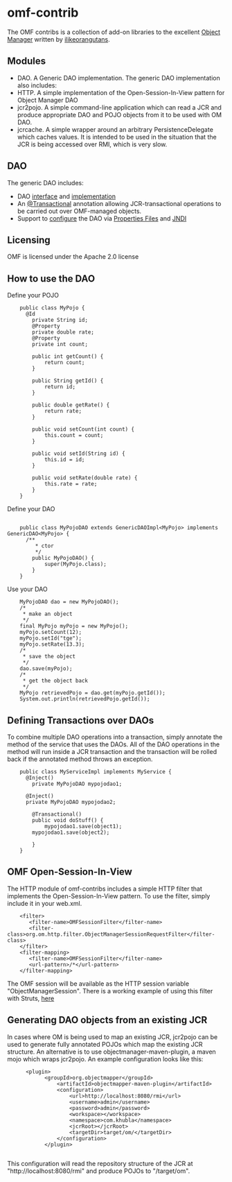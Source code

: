 omf-contrib
========

The OMF contribs is a collection of add-on libraries to the excellent [Object Manager](https://github.com/ilikeorangutans/omf) written by [ilikeorangutans](https://github.com/ilikeorangutans).

Modules
----------

* DAO.  A Generic DAO implementation.  The generic DAO implementation also includes:
* HTTP.  A simple implementation of the Open-Session-In-View pattern for Object Manager DAO
* jcr2pojo. A simple command-line application which can read a JCR and produce appropriate DAO and POJO objects from it to be used with OM DAO.
* jcrcache. A simple wrapper around an arbitrary PersistenceDelegate which caches values.  It is intended to be used in the situation that the JCR is being accessed over RMI, which is very slow.

DAO
----------

The generic DAO includes:

* DAO [interface](https://github.com/ilikeorangutans/omf-contrib/blob/master/dao/src/main/java/org/om/dao/genericdao/GenericDAO.java) and [implementation](https://github.com/ilikeorangutans/omf-contrib/blob/master/dao/src/main/java/org/om/dao/genericdao/impl/GenericDAOImpl.java)
* An [@Transactional](https://github.com/ilikeorangutans/omf-contrib/blob/master/dao/src/main/java/org/om/dao/annotation/transactional/Transactional.java) annotation allowing JCR-transactional operations to be carried out over OMF-managed objects.
* Support to [configure](https://github.com/ilikeorangutans/omf-contrib/blob/master/dao/src/main/java/org/om/dao/config/ObjectManagerConfiguration.java) the DAO via [Properties Files](https://github.com/ilikeorangutans/omf-contrib/blob/master/dao/src/main/java/org/om/dao/config/impl/PropertiesFileObjectManagerConfiguration.java) and [JNDI](https://github.com/ilikeorangutans/omf-contrib/blob/master/dao/src/main/java/org/om/dao/config/impl/JNDIObjectManagerConfiguration.java)

Licensing
----------

OMF is licensed under the Apache 2.0 license

How to use the DAO
----------

Define your POJO

``` @Entity
    public class MyPojo {
      @Id
    	private String id;
    	@Property
    	private double rate;
    	@Property
    	private int count;
    
    	public int getCount() {
    		return count;
    	}
    
    	public String getId() {
    		return id;
    	}
    
    	public double getRate() {
    		return rate;
    	}
    
    	public void setCount(int count) {
    		this.count = count;
    	}
    
    	public void setId(String id) {
    		this.id = id;
    	}
    
    	public void setRate(double rate) {
    		this.rate = rate;
    	}
    }
```
Define your DAO

```

    public class MyPojoDAO extends GenericDAOImpl<MyPojo> implements GenericDAO<MyPojo> {
      /**
    	 * ctor
    	 */
    	public MyPojoDAO() {
    		super(MyPojo.class);
    	}
    }

```

Use your DAO

```
    MyPojoDAO dao = new MyPojoDAO();
    /*
     * make an object
     */
    final MyPojo myPojo = new MyPojo();
    myPojo.setCount(12);
    myPojo.setId("tge");
    myPojo.setRate(13.3);
    /*
     * save the object
     */
    dao.save(myPojo);
    /*
     * get the object back
     */
    MyPojo retrievedPojo = dao.get(myPojo.getId());
    System.out.println(retrievedPojo.getId());
```

Defining Transactions over DAOs
----------

To combine multiple DAO operations into a transaction, simply annotate the method of the service that uses the DAOs. All of the DAO operations in the method will run inside a JCR transaction and the transaction will be rolled back if the annotated method throws an exception.

```
    public class MyServiceImpl implements MyService {
      @Inject()
    	private MyPojoDAO mypojodao1;
    
      @Inject()
      private MyPojoDAO mypojodao2;
          
    	@Transactional()
    	public void doStuff() {
    		mypojodao1.save(object1);
        mypojodao1.save(object2);

    	}
    }

```

OMF Open-Session-In-View
----------

The HTTP module of omf-contribs includes a simple HTTP filter that implements the Open-Session-In-View pattern.  To use the filter, simply include it in your web.xml.

```
    <filter>
       <filter-name>OMFSessionFilter</filter-name>
       <filter-class>org.om.http.filter.ObjectManagerSessionRequestFilter</filter-class>
    </filter>
    <filter-mapping>
       <filter-name>OMFSessionFilter</filter-name>
       <url-pattern>/*</url-pattern>
    </filter-mapping>

```

The OMF session will be available as the HTTP session variable "ObjectManagerSession".  There is a working example of using this filter with Struts, [here](https://github.com/ilikeorangutans/omf-contrib/tree/master/examples/strutsexample)

Generating DAO objects from an existing JCR
----------

In cases where OM is being used to map an existing JCR, jcr2pojo can be used to generate fully annotated POJOs which map the existing JCR structure.  An alternative is to use objectmanager-maven-plugin, a maven mojo which wraps jcr2pojo.  An example configuration looks like this:

```
      <plugin>
  			<groupId>org.objectmapper</groupId>
				<artifactId>objectmapper-maven-plugin</artifactId>
				<configuration>
					<url>http://localhost:8080/rmi</url>
					<username>admin</username>
					<password>admin</password>
					<workspace></workspace>
					<namespace>com.khubla</namespace>
					<jcrRoot></jcrRoot>
					<targetDir>target/om/</targetDir>
				</configuration>
			</plugin>
      
```

This configuration will read the repository structure of the JCR at "http://localhost:8080/rmi" and produce POJOs to "/target/om".







